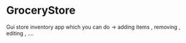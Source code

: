 # GroceryStore
Gui store inventory app which you can do -> adding items , removing , editing , ....
